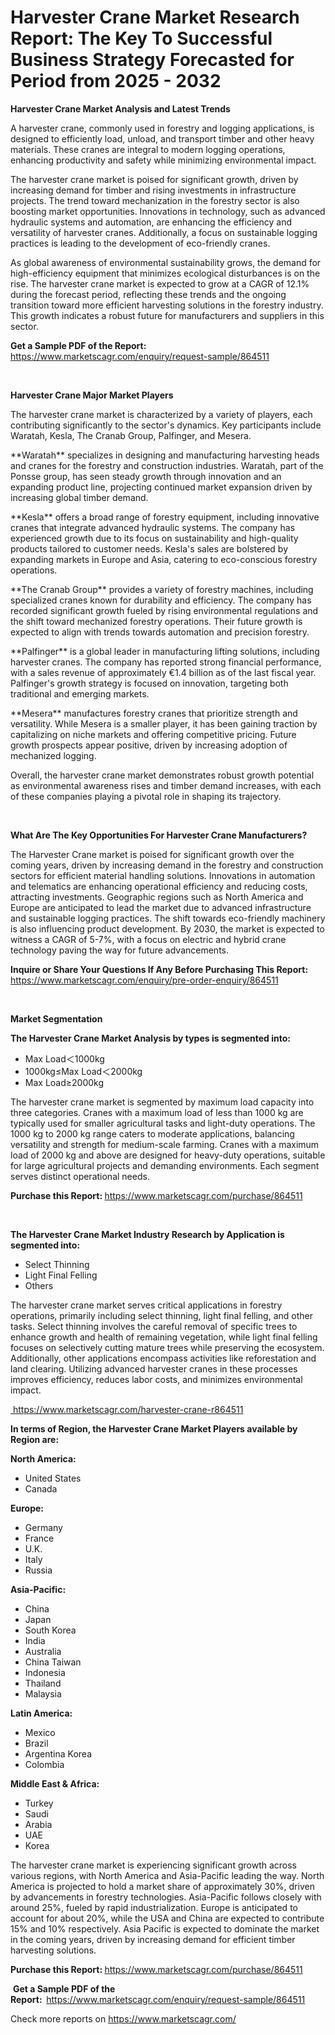 <p><h1>Harvester Crane Market Research Report: The Key To Successful Business Strategy Forecasted for Period from 2025 - 2032</h1></p><p><strong>Harvester Crane Market Analysis and Latest Trends</strong></p>
<p><p>A harvester crane, commonly used in forestry and logging applications, is designed to efficiently load, unload, and transport timber and other heavy materials. These cranes are integral to modern logging operations, enhancing productivity and safety while minimizing environmental impact. </p><p>The harvester crane market is poised for significant growth, driven by increasing demand for timber and rising investments in infrastructure projects. The trend toward mechanization in the forestry sector is also boosting market opportunities. Innovations in technology, such as advanced hydraulic systems and automation, are enhancing the efficiency and versatility of harvester cranes. Additionally, a focus on sustainable logging practices is leading to the development of eco-friendly cranes.</p><p>As global awareness of environmental sustainability grows, the demand for high-efficiency equipment that minimizes ecological disturbances is on the rise. The harvester crane market is expected to grow at a CAGR of 12.1% during the forecast period, reflecting these trends and the ongoing transition toward more efficient harvesting solutions in the forestry industry. This growth indicates a robust future for manufacturers and suppliers in this sector.</p></p>
<p><strong>Get a Sample PDF of the Report:&nbsp;</strong> <a href="https://www.marketscagr.com/enquiry/request-sample/864511?utm_campaign=2208&utm_medium=2&utm_source=Github&utm_content=ia&utm_term=20022025&utm_id=harvester-crane">https://www.marketscagr.com/enquiry/request-sample/864511</a></p>
<p>&nbsp;</p>
<p><strong>Harvester Crane Major Market Players</strong></p>
<p><p>The harvester crane market is characterized by a variety of players, each contributing significantly to the sector's dynamics. Key participants include Waratah, Kesla, The Cranab Group, Palfinger, and Mesera. </p><p>**Waratah** specializes in designing and manufacturing harvesting heads and cranes for the forestry and construction industries. Waratah, part of the Ponsse group, has seen steady growth through innovation and an expanding product line, projecting continued market expansion driven by increasing global timber demand. </p><p>**Kesla** offers a broad range of forestry equipment, including innovative cranes that integrate advanced hydraulic systems. The company has experienced growth due to its focus on sustainability and high-quality products tailored to customer needs. Kesla's sales are bolstered by expanding markets in Europe and Asia, catering to eco-conscious forestry operations. </p><p>**The Cranab Group** provides a variety of forestry machines, including specialized cranes known for durability and efficiency. The company has recorded significant growth fueled by rising environmental regulations and the shift toward mechanized forestry operations. Their future growth is expected to align with trends towards automation and precision forestry. </p><p>**Palfinger** is a global leader in manufacturing lifting solutions, including harvester cranes. The company has reported strong financial performance, with a sales revenue of approximately €1.4 billion as of the last fiscal year. Palfinger's growth strategy is focused on innovation, targeting both traditional and emerging markets.</p><p>**Mesera** manufactures forestry cranes that prioritize strength and versatility. While Mesera is a smaller player, it has been gaining traction by capitalizing on niche markets and offering competitive pricing. Future growth prospects appear positive, driven by increasing adoption of mechanized logging.</p><p>Overall, the harvester crane market demonstrates robust growth potential as environmental awareness rises and timber demand increases, with each of these companies playing a pivotal role in shaping its trajectory.</p></p>
<p>&nbsp;</p>
<p><strong>What Are The Key Opportunities For Harvester Crane Manufacturers?</strong></p>
<p><p>The Harvester Crane market is poised for significant growth over the coming years, driven by increasing demand in the forestry and construction sectors for efficient material handling solutions. Innovations in automation and telematics are enhancing operational efficiency and reducing costs, attracting investments. Geographic regions such as North America and Europe are anticipated to lead the market due to advanced infrastructure and sustainable logging practices. The shift towards eco-friendly machinery is also influencing product development. By 2030, the market is expected to witness a CAGR of 5-7%, with a focus on electric and hybrid crane technology paving the way for future advancements.</p></p>
<p><strong>Inquire or Share Your Questions If Any Before Purchasing This Report:</strong> <a href="https://www.marketscagr.com/enquiry/pre-order-enquiry/864511?utm_campaign=2208&utm_medium=2&utm_source=Github&utm_content=ia&utm_term=20022025&utm_id=harvester-crane">https://www.marketscagr.com/enquiry/pre-order-enquiry/864511</a></p>
<p>&nbsp;</p>
<p><strong>Market Segmentation</strong></p>
<p><strong>The Harvester Crane Market Analysis by types is segmented into:</strong></p>
<p><ul><li>Max Load＜1000kg</li><li>1000kg≤Max Load＜2000kg</li><li>Max Load≥2000kg</li></ul></p>
<p><p>The harvester crane market is segmented by maximum load capacity into three categories. Cranes with a maximum load of less than 1000 kg are typically used for smaller agricultural tasks and light-duty operations. The 1000 kg to 2000 kg range caters to moderate applications, balancing versatility and strength for medium-scale farming. Cranes with a maximum load of 2000 kg and above are designed for heavy-duty operations, suitable for large agricultural projects and demanding environments. Each segment serves distinct operational needs.</p></p>
<p><strong>Purchase this Report:&nbsp;</strong><a href="https://www.marketscagr.com/purchase/864511?utm_campaign=2208&utm_medium=2&utm_source=Github&utm_content=ia&utm_term=20022025&utm_id=harvester-crane">https://www.marketscagr.com/purchase/864511</a></p>
<p>&nbsp;</p>
<p><strong>The Harvester Crane Market Industry Research by Application is segmented into:</strong></p>
<p><ul><li>Select Thinning</li><li>Light Final Felling</li><li>Others</li></ul></p>
<p><p>The harvester crane market serves critical applications in forestry operations, primarily including select thinning, light final felling, and other tasks. Select thinning involves the careful removal of specific trees to enhance growth and health of remaining vegetation, while light final felling focuses on selectively cutting mature trees while preserving the ecosystem. Additionally, other applications encompass activities like reforestation and land clearing. Utilizing advanced harvester cranes in these processes improves efficiency, reduces labor costs, and minimizes environmental impact.</p></p>
<p><a href="https://www.marketscagr.com/harvester-crane-r864511?utm_campaign=2208&utm_medium=2&utm_source=Github&utm_content=ia&utm_term=20022025&utm_id=harvester-crane">&nbsp;https://www.marketscagr.com/harvester-crane-r864511</a></p>
<p><strong>In terms of Region, the Harvester Crane Market Players available by Region are:</strong></p>
<p>
    <p> <strong> North America: </strong>
        <ul>
            <li>United States</li>
            <li>Canada</li>
        </ul>
        </p> 
    <p> <strong> Europe: </strong>
        <ul>
            <li>Germany</li>
            <li>France</li>
            <li>U.K.</li>
            <li>Italy</li>
            <li>Russia</li>
        </ul>
        </p> 
    <p> <strong> Asia-Pacific: </strong>
        <ul>
            <li>China</li>
            <li>Japan</li>
            <li>South Korea</li>
            <li>India</li>
            <li>Australia</li>
            <li>China Taiwan</li>
            <li>Indonesia</li>
            <li>Thailand</li>
            <li>Malaysia</li>
        </ul>
        </p> 
    <p> <strong> Latin America: </strong>
        <ul>
            <li>Mexico</li>
            <li>Brazil</li>
            <li>Argentina Korea</li>
            <li>Colombia</li>
        </ul>
        </p> 
    <p> <strong> Middle East & Africa: </strong>
        <ul>
            <li>Turkey</li>
            <li>Saudi</li>
            <li>Arabia</li>
            <li>UAE</li>
            <li>Korea</li>
        </ul>
    </p>
    </p>
<p><p>The harvester crane market is experiencing significant growth across various regions, with North America and Asia-Pacific leading the way. North America is projected to hold a market share of approximately 30%, driven by advancements in forestry technologies. Asia-Pacific follows closely with around 25%, fueled by rapid industrialization. Europe is anticipated to account for about 20%, while the USA and China are expected to contribute 15% and 10% respectively. Asia Pacific is expected to dominate the market in the coming years, driven by increasing demand for efficient timber harvesting solutions.</p></p>
<p><strong>Purchase this Report: </strong><a href="https://www.marketscagr.com/purchase/864511?utm_campaign=2208&utm_medium=2&utm_source=Github&utm_content=ia&utm_term=20022025&utm_id=harvester-crane">https://www.marketscagr.com/purchase/864511</a></p>
<p>&nbsp;<strong>Get a Sample PDF of the Report:&nbsp;&nbsp;</strong><a href="https://www.marketscagr.com/enquiry/request-sample/864511?utm_campaign=2208&utm_medium=2&utm_source=Github&utm_content=ia&utm_term=20022025&utm_id=harvester-crane">https://www.marketscagr.com/enquiry/request-sample/864511</a></p>
<p><strong></strong></p>
<p>Check more reports on <a href="https://www.marketscagr.com/?utm_campaign=2208&utm_medium=2&utm_source=Github&utm_content=ia&utm_term=20022025&utm_id=harvester-crane">https://www.marketscagr.com/</a></p>